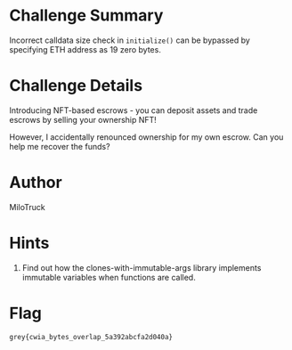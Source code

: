 # Challenge Summary

Incorrect calldata size check in `initialize()` can be bypassed by specifying ETH address as 19 zero bytes.

# Challenge Details

Introducing NFT-based escrows - you can deposit assets and trade escrows by selling your ownership NFT!

However, I accidentally renounced ownership for my own escrow. Can you help me recover the funds?

# Author

MiloTruck

# Hints

1. Find out how the clones-with-immutable-args library implements immutable variables when functions are called.

# Flag

`grey{cwia_bytes_overlap_5a392abcfa2d040a}`

